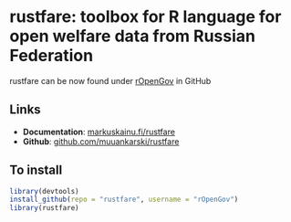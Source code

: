 # rustfare: toolbox for R language for open welfare data from Russian Federation

rustfare can be now found under [rOpenGov](https://github.com/rOpenGov/)  in GitHub

## Links

- **Documentation**: [markuskainu.fi/rustfare](http://markuskainu.fi/rustfare)
- **Github**: [github.com/muuankarski/rustfare](https://github.com/rOpenGov/rustfare)

## To install


```r
library(devtools)
install_github(repo = "rustfare", username = "rOpenGov")
library(rustfare)
```




